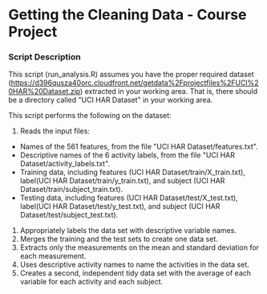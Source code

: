 Getting the Cleaning Data - Course Project
========================

### Script Description

This script (run_analysis.R) assumes you have the proper required dataset (https://d396qusza40orc.cloudfront.net/getdata%2Fprojectfiles%2FUCI%20HAR%20Dataset.zip) extracted in your working area. That is, there should be a directory called "UCI HAR Dataset" in your working area.

This script performs the following on the dataset:

1. Reads the input files:

* Names of the 561 features, from the file "UCI HAR Dataset/features.txt".
* Descriptive names of the 6 activity labels, from the file "UCI HAR Dataset/activity_labels.txt".
* Training data, including features (UCI HAR Dataset/train/X_train.txt), label(UCI HAR Dataset/train/y_train.txt), and subject (UCI HAR Dataset/train/subject_train.txt).
* Testing data, including features (UCI HAR Dataset/test/X_test.txt), label(UCI HAR Dataset/test/y_test.txt), and subject (UCI HAR Dataset/test/subject_test.txt). 

1. Appropriately labels the data set with descriptive variable names. 
1. Merges the training and the test sets to create one data set.
1. Extracts only the measurements on the mean and standard deviation for each measurement.
1. Uses descriptive activity names to name the activities in the data set.
1. Creates a second, independent tidy data set with the average of each variable for each activity and each subject. 
